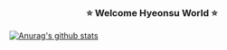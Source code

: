 ###             <center>:star: Welcome Hyeonsu World :star:</center>
[![Anurag's github stats](https://github-readme-stats.vercel.app/api?username=junghyeonsu&theme=gruvbox)](https://github.com/anuraghazra/github-readme-stats)

